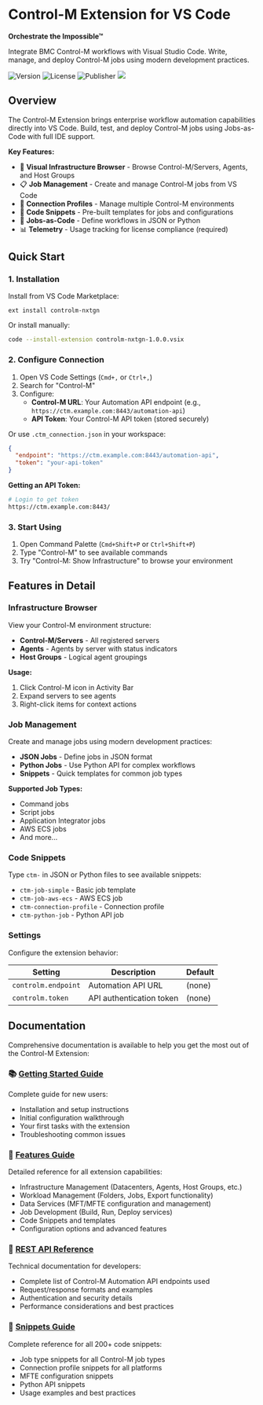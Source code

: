 # Control-M Extension for VS Code

**Orchestrate the Impossible™**

Integrate BMC Control-M workflows with Visual Studio Code. Write, manage, and deploy Control-M jobs using modern development practices.

![Version](https://img.shields.io/badge/Version-1.0.0-brightgreen) ![License](https://img.shields.io/badge/License-Apache%202.0-blue) ![Publisher](https://img.shields.io/badge/Publisher-BMC%20Software-blue) ![](https://img.shields.io/badge/dynamic/json.svg?label=Build%20State&url=https://raw.githubusercontent.com/controlm/ctm-vscode-extension/main/package.json&query=build&colorB=red)

## Overview

The Control-M Extension brings enterprise workflow automation capabilities directly into VS Code. Build, test, and deploy Control-M jobs using Jobs-as-Code with full IDE support.

**Key Features:**
- 🌳 **Visual Infrastructure Browser** - Browse Control-M/Servers, Agents, and Host Groups
- 📋 **Job Management** - Create and manage Control-M jobs from VS Code
- 🔌 **Connection Profiles** - Manage multiple Control-M environments
- 📝 **Code Snippets** - Pre-built templates for jobs and configurations
- 🔄 **Jobs-as-Code** - Define workflows in JSON or Python
- 📊 **Telemetry** - Usage tracking for license compliance (required)

## Quick Start

### 1. Installation

Install from VS Code Marketplace:
```
ext install controlm-nxtgn
```

Or install manually:
```bash
code --install-extension controlm-nxtgn-1.0.0.vsix
```

### 2. Configure Connection

1. Open VS Code Settings (`Cmd+,` or `Ctrl+,`)
2. Search for "Control-M"
3. Configure:
   - **Control-M URL**: Your Automation API endpoint (e.g., `https://ctm.example.com:8443/automation-api`)
   - **API Token**: Your Control-M API token (stored securely)

Or use `.ctm_connection.json` in your workspace:
```json
{
  "endpoint": "https://ctm.example.com:8443/automation-api",
  "token": "your-api-token"
}
```

**Getting an API Token:**
```bash
# Login to get token
https://ctm.example.com:8443/
```

### 3. Start Using

1. Open Command Palette (`Cmd+Shift+P` or `Ctrl+Shift+P`)
2. Type "Control-M" to see available commands
3. Try "Control-M: Show Infrastructure" to browse your environment

## Features in Detail

### Infrastructure Browser

View your Control-M environment structure:
- **Control-M/Servers** - All registered servers
- **Agents** - Agents by server with status indicators
- **Host Groups** - Logical agent groupings

**Usage:**
1. Click Control-M icon in Activity Bar
2. Expand servers to see agents
3. Right-click items for context actions

### Job Management

Create and manage jobs using modern development practices:
- **JSON Jobs** - Define jobs in JSON format
- **Python Jobs** - Use Python API for complex workflows
- **Snippets** - Quick templates for common job types

**Supported Job Types:**
- Command jobs
- Script jobs
- Application Integrator jobs
- AWS ECS jobs
- And more...

### Code Snippets

Type `ctm-` in JSON or Python files to see available snippets:
- `ctm-job-simple` - Basic job template
- `ctm-job-aws-ecs` - AWS ECS job
- `ctm-connection-profile` - Connection profile
- `ctm-python-job` - Python API job

### Settings

Configure the extension behavior:

| Setting | Description | Default |
|---------|-------------|---------|
| `controlm.endpoint` | Automation API URL | (none) |
| `controlm.token` | API authentication token | (none) |

## Documentation

Comprehensive documentation is available to help you get the most out of the Control-M Extension:

### 📚 [Getting Started Guide](docs/GETTING_STARTED.md)
Complete guide for new users:
- Installation and setup instructions
- Initial configuration walkthrough
- Your first tasks with the extension
- Troubleshooting common issues

### 📖 [Features Guide](docs/FEATURES_GUIDE.md)
Detailed reference for all extension capabilities:
- Infrastructure Management (Datacenters, Agents, Host Groups, etc.)
- Workload Management (Folders, Jobs, Export functionality)
- Data Services (MFT/MFTE configuration and management)
- Job Development (Build, Run, Deploy services)
- Code Snippets and templates
- Configuration options and advanced features

### 🔧 [REST API Reference](docs/REST_API_REFERENCE.md)
Technical documentation for developers:
- Complete list of Control-M Automation API endpoints used
- Request/response formats and examples
- Authentication and security details
- Performance considerations and best practices

### 📝 [Snippets Guide](docs/SNIPPETS_GUIDE.md)
Complete reference for all 200+ code snippets:
- Job type snippets for all Control-M job types
- Connection profile snippets for all platforms
- MFTE configuration snippets
- Python API snippets
- Usage examples and best practices



